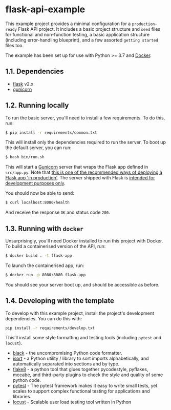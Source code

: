 # flask-api-example

This example project provides a minimal configuration for a `production-ready` Flask API project. It includes a basic project structure and `seed` files for functional and non-function testing, a basic application structure (including error-handling blueprint), and a few assorted `getting started` files too.

The example has been set up for use with Python >= 3.7 and [Docker](https://www.docker.com/). 

## 1.1. Dependencies

* [flask](https://github.com/pallets/flask) v2.x
* [gunicorn](https://github.com/benoitc/gunicorn)

## 1.2. Running locally

To run the basic server, you'll need to install a few requirements. To do this, run:

```bash
$ pip install -r requirements/common.txt
```

This will install only the dependencies required to run the server. To boot up the 
default server, you can run:

```bash
$ bash bin/run.sh
```

This will start a [Gunicorn](https://gunicorn.org/) server that wraps the Flask app defined in `src/app.py`. Note that [this is one of the recommended ways of deploying a Flask app 'in production'](https://flask.palletsprojects.com/en/2.0.x/deploying/wsgi-standalone/). The server shipped with Flask is [intended for development purposes only](https://flask.palletsprojects.com/en/2.0.x/deploying/).  

You should now be able to send:

```bash
$ curl localhost:8080/health
```

And receive the response `OK` and status code `200`. 

## 1.3. Running with `docker`

Unsurprisingly, you'll need Docker installed to run this project with Docker. To build a containerised version of the API, run:

```bash
$ docker build . -t flask-app
```

To launch the containerised app, run:

```bash
$ docker run -p 8080:8080 flask-app
```

You should see your server boot up, and should be accessible as before.

## 1.4. Developing with the template

To develop with this example project, install the project's development dependencies. You can do this with:

```bash
pip install -r requirements/develop.txt
```

This'll install some style formatting and testing tools (including `pytest` and `locust`).

* [black](https://github.com/psf/black) - the uncompromising Python code formatter.
* [isort](https://github.com/PyCQA/isort) - a Python utility / library to sort imports alphabetically, and automatically separated into sections and by type. 
* [flake8](https://github.com/PyCQA/flake8) - a python tool that glues together pycodestyle, pyflakes, mccabe, and third-party plugins to check the style and quality of some python code.
* [pytest](https://github.com/pytest-dev/pytest) - The pytest framework makes it easy to write small tests, yet scales to support complex functional testing for applications and libraries.
* [locust](https://github.com/locustio/locust) - Scalable user load testing tool written in Python
